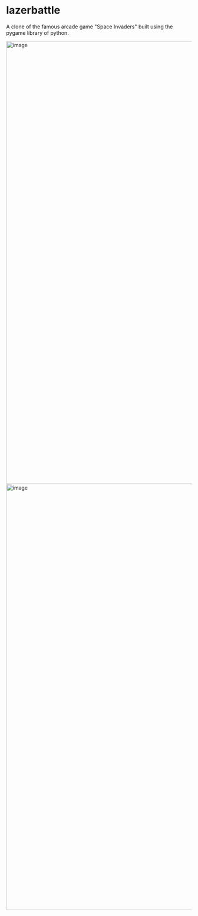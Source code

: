 # lazerbattle
A clone of the famous arcade game "Space Invaders" built using the pygame library of python. 

<img width="1201" alt="image" src="https://github.com/kandpalpk/lazerbattle/assets/71525747/9ccb000d-683f-408f-a74a-e568891f8188">
<img width="1156" alt="image" src="https://github.com/kandpalpk/lazerbattle/assets/71525747/486beaa7-9057-4578-aab8-796e9d796b8c">

